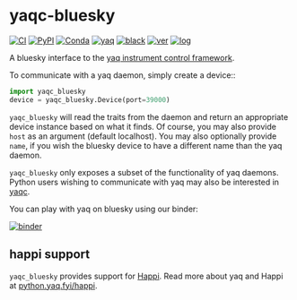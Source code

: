 # yaqc-bluesky

[![CI](https://img.shields.io/github/actions/workflow/status/bluesky/yaqc-bluesky/.github/workflows/python-test.yml)](https://github.com/bluesky/yaqc-bluesky/actions?query=workflow%3Apython-test)
[![PyPI](https://img.shields.io/pypi/v/yaqc-bluesky)](https://pypi.org/project/yaqc-bluesky)
[![Conda](https://img.shields.io/conda/vn/conda-forge/yaqc-bluesky)](https://anaconda.org/conda-forge/yaqc-bluesky)
[![yaq](https://img.shields.io/badge/framework-yaq-orange)](https://yaq.fyi/)
[![black](https://img.shields.io/badge/code--style-black-black)](https://black.readthedocs.io/)
[![ver](https://img.shields.io/badge/calver-YYYY.M.MICRO-blue)](https://calver.org/)
[![log](https://img.shields.io/badge/change-log-informational)](https://github.com/bluesky/yaqc-bluesky/blob/master/CHANGELOG.md)

A bluesky interface to the [yaq instrument control framework](https://yaq.fyi/).

To communicate with a yaq daemon, simply create a device::

```python
import yaqc_bluesky
device = yaqc_bluesky.Device(port=39000)
```

`yaqc_bluesky` will read the traits from the daemon and return an appropriate device instance based on what it finds.
Of course, you may also provide `host` as an argument (default localhost).
You may also optionally provide `name`, if you wish the bluesky device to have a different name than the yaq daemon.

`yaqc_bluesky` only exposes a subset of the functionality of yaq daemons.
Python users wishing to communicate with yaq may also be interested in [yaqc](https://python.yaq.fyi/yaqc/).

You can play with yaq on bluesky using our binder:

[![binder]( https://mybinder.org/badge.svg)]( https://mybinder.org/v2/gh/bluesky/yaqc-bluesky/master?urlpath=lab)

## happi support

`yaqc_bluesky` provides support for [Happi](https://github.com/pcdshub/happi).
Read more about yaq and Happi at [python.yaq.fyi/happi](https://python.yaq.fyi/happi).

